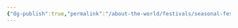 ```yaml
---
{"dg-publish":true,"permalink":"/about-the-world/festivals/seasonal-festivals/festival-of-winter/","tags":["Festivals","Seasons","Spring","Calander"]}
---
```

